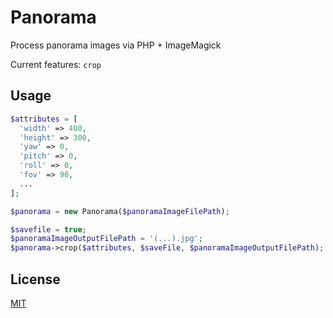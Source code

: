 # Panorama
Process panorama images via PHP + ImageMagick

Current features: `crop`

## Usage
```php
$attributes = [
  'width' => 400,
  'height' => 300,
  'yaw' => 0,
  'pitch' => 0,
  'roll' => 0,
  'fov' => 90,
  ...
];

$panorama = new Panorama($panoramaImageFilePath);

$savefile = true;
$panoramaImageOutputFilePath = '(...).jpg';
$panorama->crop($attributes, $saveFile, $panoramaImageOutputFilePath);
```

## License
[MIT](https://choosealicense.com/licenses/mit/)
